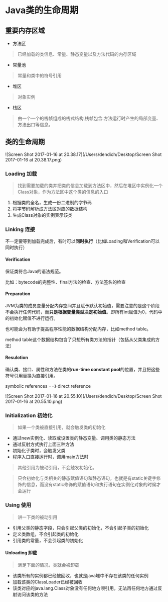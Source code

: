 # Java类的生命周期 #


## 重要内存区域 ##

- 方法区

>已经加载的类信息、常量、静态变量以及方法代码的内存区域
- 常量池

>常量和类中的符号引用
- 堆区

> 对象实例

- 栈区

>由一个一个的栈帧组成的栈式结构,栈帧包含:方法运行时产生的局部变量、方法出口等信息。

## 类的生命周期 ##

![Screen Shot 2017-01-16 at 20.38.17](/Users/dendich/Desktop/Screen Shot 2017-01-16 at 20.38.17.png)

### Loading 加载

>找到需要加载的类并把类的信息加载到方法区中，然后在堆区中实例化一个Class对象，作为方法区中这个类的信息的入口

1. 根据类的全名，生成一份二进制的字节码
2. 将字节码解析成方法区对应的数据结构
3. 生成Class对象的实例表示该类

### Linking 连接

不一定要等到加载完成后，有时可以**同时执行**（比如Loading和Verification可以同时执行）

#### Verification

保证类符合Java的语法规范。

比如：bytecode的完整性、final方法的检查、方法签名的检查

#### Preparation

JVM为类的成员变量分配内存空间并且赋予默认初始值，需要注意的是这个阶段不会执行任何代码，而**只是根据变量类型决定初始值**。即所有int赋值为0，代码中的初始化赋值不进行运行。

也可能会为有助于提高程序性能的数据结构分配内存，比如method table。

method table这个数据结构包含了只想所有类方法的指针（包括从父类集成的方法）

#### Resulotion

确认类、接口、属性和方法在类的**run-time constant pool**的位置，并且把这些符号引用替换为直接引用。

symbolic references ==》 direct reference



![Screen Shot 2017-01-16 at 20.55.10](/Users/dendich/Desktop/Screen Shot 2017-01-16 at 20.55.10.png)

### Initialization 初始化

>如果一个类被直接引用，就会触发类的初始化
>
- 通过new实例化、读取或设置类的静态变量、调用类的静态方法
- 通过反射方式执行上面三种方法
- 初始化子类时，会触发父类
- 程序入口直接运行时，调用main方法时


>其他引用为被动引用，不会触发初始化。

>只会初始化与类相关的静态赋值语句和静态语句，也就是有static关键字修饰的信息，而没有static修饰的赋值语句和执行语句在实例化对象的时候才会运行

### Using 使用

>讲一下类的被动引用
>
- 引用父类的静态字段，只会引起父类的初始化，不会引起子类的初始化
- 定义类数组，不会引起类的初始化
- 引用类的常量，不会引起类的初始化

#### Unloading 卸载

>满足下面的情况，类就会被卸载
>


- 该类所有的实例都已经被回收，也就是java堆中不存在该类的任何实例
- 加载该类的ClassLoader已经被回收
- 该类对应的java.lang.Class对象没有任何地方呗引用，无法再任何地方通过反射访问该类的方法